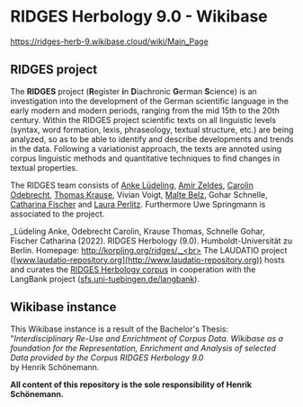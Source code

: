 # RIDGES Herbology 9.0 - Wikibase

https://ridges-herb-9.wikibase.cloud/wiki/Main_Page

## RIDGES project
The **RIDGES** project (**R**egister **i**n **D**iachronic **G**erman **S**cience) is an investigation into the development of the German scientific language in the early modern and modern periods, ranging from the mid 15th to the 20th century.
Within the RIDGES project scientific texts on all linguistic levels (syntax, word formation, lexis, phraseology, textual structure, etc.) are being analyzed, so as to be able to identify and describe developments and trends in the data. Following a variationist approach, the texts are annoted using corpus linguistic methods and quantitative techniques to find changes in textual properties.

The RIDGES team consists of [Anke Lüdeling](https://orcid.org/0000-0001-5944-4595), [Amir Zeldes](https://orcid.org/0000-0001-8016-6753), [Carolin Odebrecht](https://orcid.org/0000-0003-4887-7701), [Thomas Krause](https://orcid.org/0000-0003-3731-2422), Vivian Voigt, [Malte Belz](https://orcid.org/0000-0003-4645-0085), Gohar Schnelle, [Catharina Fischer](https://www.linguistik.hu-berlin.de/en/institut-en/professuren-en/korpuslinguistik/mitarbeiter-innen-en/catharina) and [Laura Perlitz](https://www.linguistik.hu-berlin.de/en/institut-en/professuren-en/korpuslinguistik/mitarbeiter-innen-en/laura). Furthermore Uwe Springmann is associated to the project.<br>

_Lüdeling Anke, Odebrecht Carolin, Krause Thomas, Schnelle Gohar, Fischer Catharina (2022). RIDGES Herbology (9.0). Humboldt-Universität zu Berlin. Homepage: http://korpling.org/ridges/._<br>
The LAUDATIO project ([www.laudatio-repository.org](http://www.laudatio-repository.org)) hosts and curates the [RIDGES Herbology corpus](https://doi.org/10.34644/laudatio-dev-PySSCnMB7CArCQ9CNKFY) in cooperation with the LangBank project ([sfs.uni-tuebingen.de/langbank](http://sfs.uni-tuebingen.de/langbank)).

## Wikibase instance
This Wikibase instance is a result of the Bachelor's Thesis:<br>
"_Interdisciplinary Re-Use and Enrichtment of Corpus Data. Wikibase as a foundation for the Representation, Enrichment and Analysis of selected Data provided by the Corpus RIDGES Herbology 9.0_<br>
by Henrik Schönemann.

**All content of this repository is the sole responsibility of Henrik Schönemann.**

